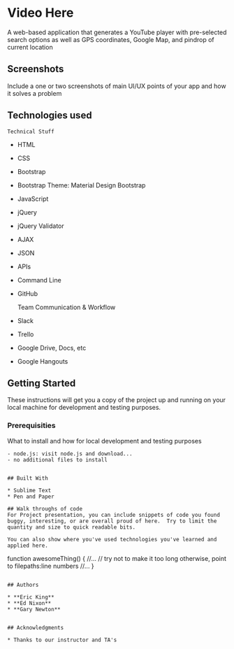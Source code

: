 # Video Here

A web-based application that generates a YouTube player with pre-selected search options as well as GPS coordinates, Google Map, and pindrop of current location

## Screenshots
Include a one or two screenshots of main UI/UX points of your app and how it solves a problem

## Technologies used

	Technical Stuff
- HTML
- CSS
- Bootstrap
- Bootstrap Theme: Material Design Bootstrap
- JavaScript
- jQuery
- jQuery Validator
- AJAX
- JSON
- APIs
- Command Line 
- GitHub

	Team Communication & Workflow
- Slack
- Trello
- Google Drive, Docs, etc
- Google Hangouts

## Getting Started

These instructions will get you a copy of the project up and running on your local machine for development and testing purposes.

### Prerequisities

What to install and how for local development and testing purposes

```
- node.js: visit node.js and download...
- no additional files to install


## Built With

* Sublime Text
* Pen and Paper 

## Walk throughs of code
For Project presentation, you can include snippets of code you found buggy, interesting, or are overall proud of here.  Try to limit the quantity and size to quick readable bits.

You can also show where you've used technologies you've learned and applied here.

```
function awesomeThing() {
    //...
    // try not to make it too long otherwise, point to filepaths:line numbers
    //...
}
```

## Authors

* **Eric King**
* **Ed Nixon**
* **Gary Newton**


## Acknowledgments

* Thanks to our instructor and TA's